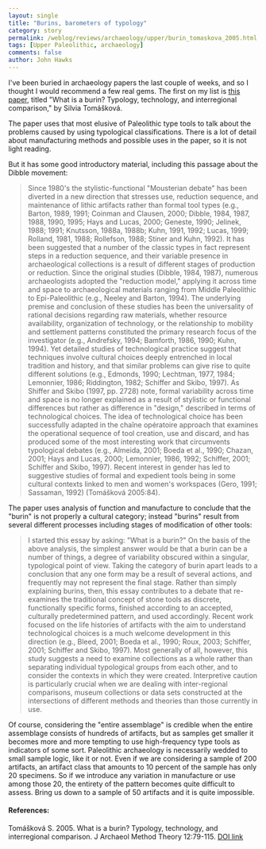 ```yaml
---
layout: single 
title: "Burins, barometers of typology" 
category: story
permalink: /weblog/reviews/archaeology/upper/burin_tomaskova_2005.html
tags: [Upper Paleolithic, archaeology] 
comments: false 
author: John Hawks 
---
```



<p>
I've been buried in archaeology papers the last couple of weeks, and so I thought I would recommend a few real gems. The first on my list is <a href="http://dx.doi.org/10.1007/s10816-005-5666-4">this paper</a>, titled "What is a burin? Typology, technology, and interregional comparison," by Silvia Tom&aacute;&#353;kov&aacute;. 
</p>

<p>
The paper uses that most elusive of Paleolithic type tools to talk about the problems caused by using typological classifications. There is a lot of detail about manufacturing methods and possible uses in the paper, so it is not light reading. 
</p>

<p>
But it has some good introductory material, including this passage about the Dibble movement: 
</p>

<blockquote>Since 1980's the stylistic-functional "Mousterian debate" has been diverted in a new direction that stresses use, reduction sequence, and maintenance of lithic artifacts rather than formal tool types (e.g., Barton, 1989, 1991; Coinman and Clausen, 2000; Dibble, 1984, 1987, 1988, 1990, 1995; Hays and Lucas, 2000; Geneste, 1990; Jelinek, 1988; 1991; Knutsson, 1988a, 1988b; Kuhn, 1991, 1992; Lucas, 1999; Rolland, 1981, 1988; Rollefson, 1988; Stiner and Kuhn, 1992). It has been suggested that a number of the classic types in fact represent steps in a reduction sequence, and their variable presence in archaeological collections is a result of different stages of production or reduction. Since the original studies (Dibble, 1984, 1987), numerous archaeologists adopted the "reduction model," applying it across time and space to archaeological materials ranging from Middle Paleolithic to Epi-Paleolithic (e.g., Neeley and Barton, 1994). The underlying premise and conclusion of these studies has been the universality of rational decisions regarding raw materials, whether resource availability, organization of technology, or the relationship to mobility and settlement patterns constituted the primary research focus of the investigator (e.g., Andrefsky, 1994; Bamforth, 1986, 1990; Kuhn, 1994). Yet detailed studies of technological practice suggest that techniques involve cultural choices deeply entrenched in local tradition and history, and that similar problems can give rise to quite different solutions (e.g., Edmonds, 1990; Lechtman, 1977, 1984; Lemonnier, 1986; Riddington, 1982; Schiffer and Skibo, 1997). As Shiffer and Skibo (1997, pp. 2728) note, formal variability across time and space is no longer explained as a result of stylistic or functional differences but rather as difference in "design," described in terms of technological choices. The idea of technological choice has been successfully adapted in the cha&icirc;ne op&eacute;ratoire approach that examines the operational sequence of tool creation, use and discard, and has produced some of the most interesting work that circumvents typological debates (e.g., Almeida, 2001; Boeda et al., 1990; Chazan, 2001; Hays and Lucas, 2000; Lemonnier, 1986, 1992; Schiffer, 2001; Schiffer and Skibo, 1997). Recent interest in gender has led to suggestive studies of formal and expedient tools being in some cultural contexts linked to men and women's workspaces (Gero, 1991; Sassaman, 1992) (Tom&aacute;&#353;kov&aacute 2005:84).</blockquote>

<p>
The paper uses analysis of function and manufacture to conclude that the "burin" is not properly a cultural category; instead "burins" result from several different processes including stages of modification of other tools: 
</p>

<blockquote>I started this essay by asking: "What is a burin?" On the basis of the above analysis, the simplest answer would be that a burin can be a number of things, a degree of variability obscured within a singular, typological point of view. Taking the category of burin apart leads to a conclusion that any one form may be a result of several actions, and frequently may not represent the final stage. Rather than simply explaining burins, then, this essay contributes to a debate that re-examines the traditional concept of stone tools as discrete, functionally specific forms, finished according to an accepted, culturally predetermined pattern, and used accordingly. Recent work focused on the life histories of artifacts with the aim to understand technological choices is a much welcome development in this direction (e.g., Bleed, 2001; Boeda et al., 1990; Roux, 2003; Schiffer, 2001; Schiffer and Skibo, 1997). Most generally of all, however, this study suggests a need to examine collections as a whole rather than separating individual typological groups from each other, and to consider the contexts in which they were created. Interpretive caution is particularly crucial when we are dealing with inter-regional comparisons, museum collections or data sets constructed at the intersections of different methods and theories than those currently in use. </blockquote>

<p>
Of course, considering the "entire assemblage" is credible when the entire assemblage consists of hundreds of artifacts, but as samples get smaller it becomes more and more tempting to use high-frequency type tools as indicators of some sort. Paleolithic archaeology is necessarily wedded to small sample logic, like it or not. Even if we are considering a sample of 200 artifacts, an artifact class that amounts to 10 percent of the sample has only 20 specimens. So if we introduce any variation in manufacture or use among those 20, the entirety of the pattern becomes quite difficult to assess. Bring us down to a sample of 50 artifacts and it is quite impossible. 
</p>

<h4>References:</h4>

<p class="cite">Tom&aacute;&#353;kov&aacute; S. 2005. What is a burin? Typology, technology, and interregional comparison. J Archaeol Method Theory 12:79-115. <a href="http://dx.doi.org/10.1007/s10816-005-5666-4">DOI link</a></p>

